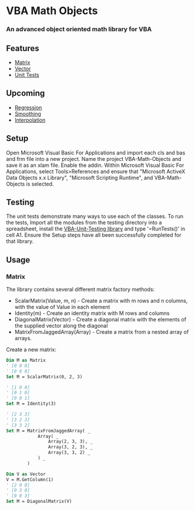 VBA Math Objects
=====================

### An advanced object oriented math library for VBA

Features
--------
 * [Matrix](#matrix)
 * [Vector](#vector)
 * [Unit Tests](#unit-tests)

Upcoming
--------
 * [Regression](#regression)
 * [Smoothing](#smoothing)
 * [Interpolation](#interpolation)
 
 Setup
-----

Open Microsoft Visual Basic For Applications and import each cls and bas and frm file into a new project. Name the project VBA-Math-Objects and save it as an xlam file. Enable the addin. Within Microsoft Visual Basic For Applications, select Tools>References and ensure that  "Microsoft ActiveX Data Objects x.x Library", "Microsoft Scripting Runtime", and VBA-Math-Objects is selected.

 Testing
 -----
The unit tests demonstrate many ways to use each of the classes. To run the tests, Import all the modules from the testing directory into a spreadsheet, install the [VBA-Unit-Testing library](https://github.com/Beakerboy/VBA-Unit-Tester) and type '=RunTests()' in cell A1. Ensure the Setup steps have all been successfully completed for that library.
 
 Usage
-----

### Matrix
The library contains several different matrix factory methods:

 * ScalarMatrix(Value, m, n) - Create a matrix with m rows and n columns, with the value of Value in each element
 * Identity(m) - Create an identity matrix with M rows and columns
 * DiagonalMatrix(Vector) - Create a diagonal matrix with the elements of the supplied vector along the diagonal
 * MatrixFromJaggedArray(Array) - Create a matrix from a nested array of arrays.

Create a new matrix:
```vb
Dim M as Matrix
' [0 0 0]
' [0 0 0]
Set M = ScalarMatrix(0, 2, 3)

' [1 0 0]
' [0 1 0]
' [0 0 1]
Set M = Identity(3)

' [2 3 3]
' [3 2 3]
' [3 3 2]
Set M = MatrixFromJaggedArray( _
            Array( _
                Array(2, 3, 3), _
                Array(3, 2, 3), _
                Array(3, 3, 2) _
            ) _
        )

Dim V as Vector
V = M.GetColumn(1)
' [2 0 0]
' [0 3 0]
' [0 0 3]
Set M = DiagonalMatrix(V)
```
